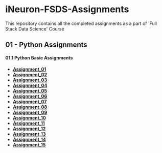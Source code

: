 # iNeuron-FSDS-Assignments
This repository contains all the completed assignments as a part of 'Full Stack Data Science' Course

## 01 - Python Assignments

#### 01.1 Python Basic Assignments

- **[Assignment_01](https://github.com/thejas110/iNeuron-FSDS-Assignments/blob/master/01_Python_Basic_Assignments/01_Python_Basic_Assignment_1_ThejasN_29-Dec-21.ipynb)**
- **[Assignment_02](https://github.com/thejas110/iNeuron-FSDS-Assignments/blob/master/01_Python_Basic_Assignments/02_Python_Basic_Assignment_2_ThejasN_14-Feb-22.ipynb)**
- **[Assignment_03](https://github.com/thejas110/iNeuron-FSDS-Assignments/blob/master/01_Python_Basic_Assignments/03_Python_Basic_Assignment_3_ThejasN_15-Feb-22.ipynb)**
- **[Assignment_04](https://github.com/thejas110/iNeuron-FSDS-Assignments/blob/master/01_Python_Basic_Assignments/04_Python_Basic_Assignment_4_ThejasN_15-Feb-22.ipynb)**
- **[Assignment_05](https://github.com/thejas110/iNeuron-FSDS-Assignments/blob/master/01_Python_Basic_Assignments/05_Python_Basic_Assignment_5_ThejasN_15-Feb-22.ipynb)**
- **[Assignment_06](https://github.com/thejas110/iNeuron-FSDS-Assignments/blob/master/01_Python_Basic_Assignments/06_Python_Basic_Assignment_6_ThejasN_15-Feb-22.ipynb)**
- **[Assignment_07](https://github.com/thejas110/iNeuron-FSDS-Assignments/blob/master/01_Python_Basic_Assignments/07_Python_Basic_Assignment_7_ThejasN_17-Feb-22.ipynb)**
- **[Assignment_08](https://github.com/thejas110/iNeuron-FSDS-Assignments/blob/master/01_Python_Basic_Assignments/08_Python_Basic_Assignment_8_ThejasN_17-Feb-22.ipynb)**
- **[Assignment_09](https://github.com/thejas110/iNeuron-FSDS-Assignments/blob/master/01_Python_Basic_Assignments/09_Python_Basic_Assignment_9_ThejasN_18-Feb-22.ipynb)**
- **[Assignment_10](https://github.com/thejas110/iNeuron-FSDS-Assignments/blob/master/01_Python_Basic_Assignments/10_Python_Basic_Assignment_10_ThejasN_19-Feb-22.ipynb)**
- **[Assignment_11](https://github.com/thejas110/iNeuron-FSDS-Assignments/blob/master/01_Python_Basic_Assignments/11_Python_Basic_Assignment_11_ThejasN_21-Feb-22.ipynb)**
- **[Assignment_12](https://github.com/thejas110/iNeuron-FSDS-Assignments/blob/master/01_Python_Basic_Assignments/12_Python_Basic_Assignment_12_ThejasN_25-Feb-22.ipynb)**
- **[Assignment_13](https://github.com/thejas110/iNeuron-FSDS-Assignments/blob/master/01_Python_Basic_Assignments/13_Python_Basic_Assignment_13_ThejasN_25-Feb-22.ipynb)**
- **[Assignment_14](https://github.com/thejas110/iNeuron-FSDS-Assignments/blob/master/01_Python_Basic_Assignments/14_Python_Basic_Assignment_14_ThejasN_25-Feb-22.ipynb)**
- **[Assignment_15](https://github.com/thejas110/iNeuron-FSDS-Assignments/blob/master/01_Python_Basic_Assignments/15_Python_Basic_Assignment_15_ThejasN_27-Feb-22.ipynb)**

